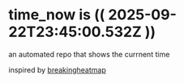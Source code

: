 # time_now is (( 2025-09-22T23:45:00.532Z ))

an automated repo that shows the currnent time

inspired by [breakingheatmap](https://github.com/breakingheatmap/breakingheatmap)